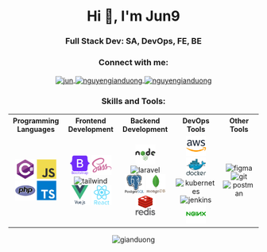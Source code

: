 <h1 align="center">Hi 👋, I'm Jun9</h1>
<h3 align="center">Full Stack Dev: SA, DevOps, FE, BE</h3>

<h3 align="center">Connect with me:</h3>
<p align="center">
  <a href="https://dev.to/jun" target="blank">
    <img align="center" src="https://raw.githubusercontent.com/rahuldkjain/github-profile-readme-generator/master/src/images/icons/Social/devto.svg" alt="jun" height="30" width="40" />
  </a>
  <a href="https://linkedin.com/in/nguyengianduong" target="blank">
    <img align="center" src="https://raw.githubusercontent.com/rahuldkjain/github-profile-readme-generator/master/src/images/icons/Social/linked-in-alt.svg" alt="nguyengianduong" height="30" width="40" />
  </a>
  <a href="https://fb.com/nguyengianduong" target="blank">
    <img align="center" src="https://raw.githubusercontent.com/rahuldkjain/github-profile-readme-generator/master/src/images/icons/Social/facebook.svg" alt="nguyengianduong" height="30" width="40" />
  </a>
</p>

<h3 align="center">Skills and Tools:</h3>
<table align="center">
  <tr>
    <th>Programming Languages</th>
    <th>Frontend Development</th>
    <th>Backend Development</th>
    <th>DevOps Tools</th>
    <th>Other Tools</th>
  </tr>
  <tr>
    <td align="center" width="150px">
      <img src="https://raw.githubusercontent.com/devicons/devicon/master/icons/csharp/csharp-original.svg" alt="csharp" width="40" height="40"/>
      <img src="https://raw.githubusercontent.com/devicons/devicon/master/icons/javascript/javascript-original.svg" alt="javascript" width="40" height="40"/>
      <img src="https://raw.githubusercontent.com/devicons/devicon/master/icons/php/php-original.svg" alt="php" width="40" height="40"/>
      <img src="https://raw.githubusercontent.com/devicons/devicon/master/icons/typescript/typescript-original.svg" alt="typescript" width="40" height="40"/>
    </td>
    <td align="center" width="150px">
      <img src="https://raw.githubusercontent.com/devicons/devicon/master/icons/bootstrap/bootstrap-plain-wordmark.svg" alt="bootstrap" width="40" height="40"/>
      <img src="https://raw.githubusercontent.com/devicons/devicon/master/icons/sass/sass-original.svg" alt="sass" width="40" height="40"/>
      <img src="https://www.vectorlogo.zone/logos/tailwindcss/tailwindcss-icon.svg" alt="tailwind" width="40" height="40"/>
      <img src="https://raw.githubusercontent.com/devicons/devicon/master/icons/vuejs/vuejs-original-wordmark.svg" alt="vuejs" width="40" height="40"/>
      <img src="https://raw.githubusercontent.com/devicons/devicon/master/icons/react/react-original-wordmark.svg" alt="react" width="40" height="40"/>
    </td>
    <td align="center" width="150px">
      <img src="https://raw.githubusercontent.com/devicons/devicon/master/icons/nodejs/nodejs-original-wordmark.svg" alt="nodejs" width="40" height="40"/>
      <img src="[https://raw.githubusercontent.com/devicons/devicon/master/icons/laravel/laravel-plain-wordmark.svg](https://upload.wikimedia.org/wikipedia/commons/thumb/9/9a/Laravel.svg/50px-Laravel.svg.png)" alt="laravel" width="40" height="40"/>
      <img src="https://raw.githubusercontent.com/devicons/devicon/master/icons/postgresql/postgresql-original-wordmark.svg" alt="postgresql" width="40" height="40"/>
      <img src="https://raw.githubusercontent.com/devicons/devicon/master/icons/mongodb/mongodb-original-wordmark.svg" alt="mongodb" width="40" height="40"/>
      <img src="https://raw.githubusercontent.com/devicons/devicon/master/icons/redis/redis-original-wordmark.svg" alt="redis" width="40" height="40"/>
    </td>
    <td align="center" width="150px">
      <img src="https://raw.githubusercontent.com/devicons/devicon/master/icons/amazonwebservices/amazonwebservices-original-wordmark.svg" alt="aws" width="40" height="40"/>
      <img src="https://raw.githubusercontent.com/devicons/devicon/master/icons/docker/docker-original-wordmark.svg" alt="docker" width="40" height="40"/>
      <img src="https://www.vectorlogo.zone/logos/kubernetes/kubernetes-icon.svg" alt="kubernetes" width="40" height="40"/>
      <img src="https://www.vectorlogo.zone/logos/jenkins/jenkins-icon.svg" alt="jenkins" width="40" height="40"/>
      <img src="https://raw.githubusercontent.com/devicons/devicon/master/icons/nginx/nginx-original.svg" alt="nginx" width="40" height="40"/>
    </td>
    <td align="center" width="150px">
      <img src="https://www.vectorlogo.zone/logos/figma/figma-icon.svg" alt="figma" width="40" height="40"/>
      <img src="https://www.vectorlogo.zone/logos/git-scm/git-scm-icon.svg" alt="git" width="40" height="40"/>
      <img src="https://www.vectorlogo.zone/logos/getpostman/getpostman-icon.svg" alt="postman" width="40" height="40"/>
    </td>
  </tr>
</table>

<p align="center">
  <img align="center" src="https://github-readme-stats.vercel.app/api/top-langs?username=gianduong&show_icons=true&locale=en&layout=compact" alt="gianduong" />
</p>
